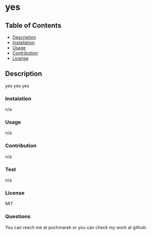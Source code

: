 # yes

## Table of Contents
  
  - [Description](#description)
  - [Installation](#installation)
  - [Usage](#usage)
  - [Contribution](#contribution)
  - [License](#license)

## Description 

yes yes yes

### Instalation

n/a

### Usage

n/a

### Contribution

n/a

### Test

n/a

### License

MIT

### Questions

You can reach me at pochmarek or you can check my work at github.

